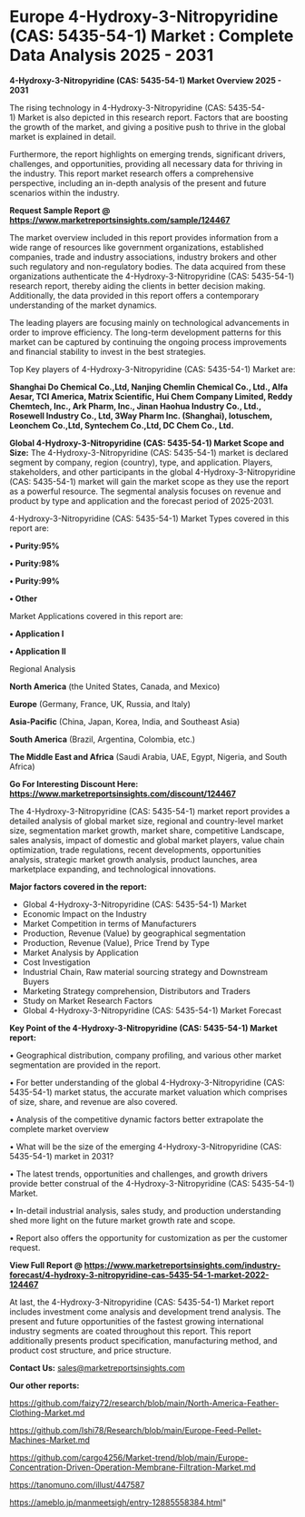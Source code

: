 # Europe 4-Hydroxy-3-Nitropyridine (CAS: 5435-54-1) Market : Complete Data Analysis 2025 - 2031

<Strong> 4-Hydroxy-3-Nitropyridine (CAS: 5435-54-1) Market Overview 2025 - 2031</strong>

The rising technology in 4-Hydroxy-3-Nitropyridine (CAS: 5435-54-1) Market is also depicted in this research report. Factors that are boosting the growth of the market, and giving a positive push to thrive in the global market is explained in detail.

Furthermore, the report highlights on emerging trends, significant drivers, challenges, and opportunities, providing all necessary data for thriving in the industry. This report market research offers a comprehensive perspective, including an in-depth analysis of the present and future scenarios within the industry.

<strong>Request Sample Report @ <a href=https://www.marketreportsinsights.com/sample/124467>https://www.marketreportsinsights.com/sample/124467</a></strong>

The market overview included in this report provides information from a wide range of resources like government organizations, established companies, trade and industry associations, industry brokers and other such regulatory and non-regulatory bodies. The data acquired from these organizations authenticate the 4-Hydroxy-3-Nitropyridine (CAS: 5435-54-1) research report, thereby aiding the clients in better decision making. Additionally, the data provided in this report offers a contemporary understanding of the market dynamics.

The leading players are focusing mainly on technological advancements in order to improve efficiency. The long-term development patterns for this market can be captured by continuing the ongoing process improvements and financial stability to invest in the best strategies.

Top Key players of 4-Hydroxy-3-Nitropyridine (CAS: 5435-54-1) Market are:

<strong>Shanghai Do Chemical Co.,Ltd, Nanjing Chemlin Chemical Co., Ltd., Alfa Aesar, TCI America, Matrix Scientific, Hui Chem Company Limited, Reddy Chemtech, Inc., Ark Pharm, Inc., Jinan Haohua Industry Co., Ltd., Rosewell Industry Co., Ltd, 3Way Pharm Inc. (Shanghai), lotuschem, Leonchem Co.,Ltd, Syntechem Co.,Ltd, DC Chem Co., Ltd.</strong>

<strong><b>Global 4-Hydroxy-3-Nitropyridine (CAS: 5435-54-1) Market Scope and Size:</b></strong>
The 4-Hydroxy-3-Nitropyridine (CAS: 5435-54-1) market is declared segment by company, region (country), type, and application. Players, stakeholders, and other participants in the global 4-Hydroxy-3-Nitropyridine (CAS: 5435-54-1) market will gain the market scope as they use the report as a powerful resource. The segmental analysis focuses on revenue and product by type and application and the forecast period of 2025-2031.

4-Hydroxy-3-Nitropyridine (CAS: 5435-54-1) Market Types covered in this report are:

<strong>• Purity:95%

• Purity:98%

• Purity:99%

• Other</strong>

Market Applications covered in this report are:

<strong>• Application I

• Application II</strong> 

Regional Analysis

<strong>North America</strong> (the United States, Canada, and Mexico)

<strong>Europe</strong> (Germany, France, UK, Russia, and Italy)

<strong>Asia-Pacific</strong> (China, Japan, Korea, India, and Southeast Asia)

<strong>South America</strong> (Brazil, Argentina, Colombia, etc.)

<strong>The Middle East and Africa</strong> (Saudi Arabia, UAE, Egypt, Nigeria, and South Africa)

<strong>Go For Interesting Discount Here: <a href=https://www.marketreportsinsights.com/discount/124467>https://www.marketreportsinsights.com/discount/124467</a></strong>

The 4-Hydroxy-3-Nitropyridine (CAS: 5435-54-1) market report provides a detailed analysis of global market size, regional and country-level market size, segmentation market growth, market share, competitive Landscape, sales analysis, impact of domestic and global market players, value chain optimization, trade regulations, recent developments, opportunities analysis, strategic market growth analysis, product launches, area marketplace expanding, and technological innovations.

<strong><b>Major factors covered in the report:</b></strong>
<ul>
  <li>Global 4-Hydroxy-3-Nitropyridine (CAS: 5435-54-1) Market </li>
  <li>Economic Impact on the Industry</li>
  <li>Market Competition in terms of Manufacturers</li>
  <li>Production, Revenue (Value) by geographical segmentation</li>
  <li>Production, Revenue (Value), Price Trend by Type</li>
  <li>Market Analysis by Application</li>
  <li>Cost Investigation</li>
  <li>Industrial Chain, Raw material sourcing strategy and Downstream Buyers</li>
  <li>Marketing Strategy comprehension, Distributors and Traders</li>
  <li>Study on Market Research Factors</li>
  <li>Global 4-Hydroxy-3-Nitropyridine (CAS: 5435-54-1) Market Forecast</li>
</ul>

<strong><b>Key Point of the 4-Hydroxy-3-Nitropyridine (CAS: 5435-54-1) Market report:</b></strong>

• Geographical distribution, company profiling, and various other market segmentation are provided in the report.

• For better understanding of the global 4-Hydroxy-3-Nitropyridine (CAS: 5435-54-1) market status, the accurate market valuation which comprises of size, share, and revenue are also covered.

• Analysis of the competitive dynamic factors better extrapolate the complete market overview

• What will be the size of the emerging 4-Hydroxy-3-Nitropyridine (CAS: 5435-54-1) market in 2031?

• The latest trends, opportunities and challenges, and growth drivers provide better construal of the 4-Hydroxy-3-Nitropyridine (CAS: 5435-54-1) Market.

• In-detail industrial analysis, sales study, and production understanding shed more light on the future market growth rate and scope.

• Report also offers the opportunity for customization as per the customer request.

<strong><b>View Full Report @ <a href=https://www.marketreportsinsights.com/industry-forecast/4-hydroxy-3-nitropyridine-cas-5435-54-1-market-2022-124467>https://www.marketreportsinsights.com/industry-forecast/4-hydroxy-3-nitropyridine-cas-5435-54-1-market-2022-124467</a></b></strong>


At last, the 4-Hydroxy-3-Nitropyridine (CAS: 5435-54-1) Market report includes investment come analysis and development trend analysis. The present and future opportunities of the fastest growing international industry segments are coated throughout this report. This report additionally presents product specification, manufacturing method, and product cost structure, and price structure.

<strong>Contact Us:</strong>
sales@marketreportsinsights.com

<strong>Our other reports:</strong>

<a href=https://github.com/faizy72/research/blob/main/North-America-Feather-Clothing-Market.md>https://github.com/faizy72/research/blob/main/North-America-Feather-Clothing-Market.md</a>

<a href=https://github.com/Ishi78/Research/blob/main/Europe-Feed-Pellet-Machines-Market.md>https://github.com/Ishi78/Research/blob/main/Europe-Feed-Pellet-Machines-Market.md</a>

<a href=https://github.com/cargo4256/Market-trend/blob/main/Europe-Concentration-Driven-Operation-Membrane-Filtration-Market.md>https://github.com/cargo4256/Market-trend/blob/main/Europe-Concentration-Driven-Operation-Membrane-Filtration-Market.md</a>

<a href=https://tanomuno.com/illust/447587>https://tanomuno.com/illust/447587</a>

<a href=https://ameblo.jp/manmeetsigh/entry-12885558384.html>https://ameblo.jp/manmeetsigh/entry-12885558384.html</a>"
